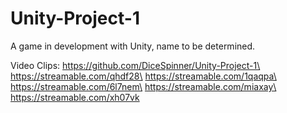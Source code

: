 # Unity-Project-1
A game in development with Unity, name to be determined.

Video Clips:
https://github.com/DiceSpinner/Unity-Project-1\
https://streamable.com/qhdf28\
https://streamable.com/1qaqpa\
https://streamable.com/6l7nem\
https://streamable.com/miaxay\
https://streamable.com/xh07vk
